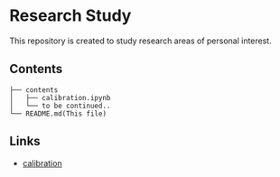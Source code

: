# Research Study
This repository is created to study research areas of personal interest.
 
## Contents
```
├── contents
│   ├── calibration.ipynb
│   └── to be continued..
└── README.md(This file)
```

## Links
 - [calibration](contents/calibration.ipynb)